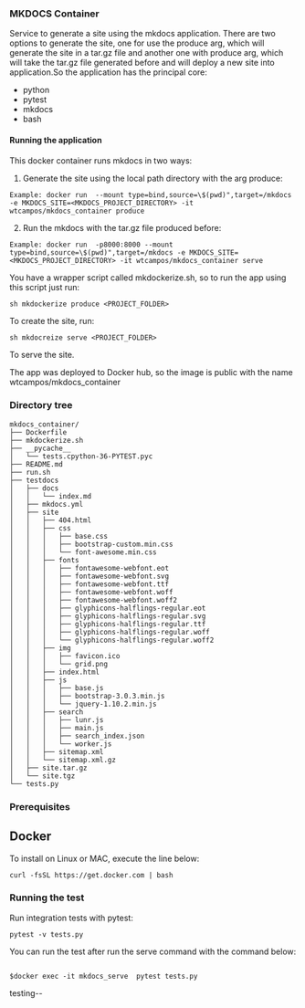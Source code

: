 ### MKDOCS Container

Service to generate a site using the mkdocs application. There are two options to generate the site, one for use the produce arg, which will generate the site in a tar.gz file and another one with produce arg, which will take the tar.gz file generated before and will deploy a new site into application.So the application has the principal core:

- python
- pytest
- mkdocs
- bash

#### Running the application

This docker container runs mkdocs in two ways:

1. Generate the site using the local path directory with the arg produce:

```
Example: docker run  --mount type=bind,source=\$(pwd)",target=/mkdocs -e MKDOCS_SITE=<MKDOCS_PROJECT_DIRECTORY> -it wtcampos/mkdocs_container produce

```

2. Run the mkdocs with the tar.gz file produced before:

```
Example: docker run  -p8000:8000 --mount type=bind,source=\$(pwd)",target=/mkdocs -e MKDOCS_SITE=<MKDOCS_PROJECT_DIRECTORY> -it wtcampos/mkdocs_container serve

```

You have a wrapper script called mkdockerize.sh, so to run the app using this script just run:

```
sh mkdockerize produce <PROJECT_FOLDER>

```

To create the site, run:

```
sh mkdocreize serve <PROJECT_FOLDER>

```

To serve the site.

The app was deployed to Docker hub, so the image is public with the name wtcampos/mkdocs_container

### Directory tree

```
mkdocs_container/
├── Dockerfile
├── mkdockerize.sh
├── __pycache__
│   └── tests.cpython-36-PYTEST.pyc
├── README.md
├── run.sh
├── testdocs
│   ├── docs
│   │   └── index.md
│   ├── mkdocs.yml
│   ├── site
│   │   ├── 404.html
│   │   ├── css
│   │   │   ├── base.css
│   │   │   ├── bootstrap-custom.min.css
│   │   │   └── font-awesome.min.css
│   │   ├── fonts
│   │   │   ├── fontawesome-webfont.eot
│   │   │   ├── fontawesome-webfont.svg
│   │   │   ├── fontawesome-webfont.ttf
│   │   │   ├── fontawesome-webfont.woff
│   │   │   ├── fontawesome-webfont.woff2
│   │   │   ├── glyphicons-halflings-regular.eot
│   │   │   ├── glyphicons-halflings-regular.svg
│   │   │   ├── glyphicons-halflings-regular.ttf
│   │   │   ├── glyphicons-halflings-regular.woff
│   │   │   └── glyphicons-halflings-regular.woff2
│   │   ├── img
│   │   │   ├── favicon.ico
│   │   │   └── grid.png
│   │   ├── index.html
│   │   ├── js
│   │   │   ├── base.js
│   │   │   ├── bootstrap-3.0.3.min.js
│   │   │   └── jquery-1.10.2.min.js
│   │   ├── search
│   │   │   ├── lunr.js
│   │   │   ├── main.js
│   │   │   ├── search_index.json
│   │   │   └── worker.js
│   │   ├── sitemap.xml
│   │   └── sitemap.xml.gz
│   ├── site.tar.gz
│   └── site.tgz
└── tests.py
```

### Prerequisites

## Docker

To install on Linux or MAC, execute the line below:

```
curl -fsSL https://get.docker.com | bash

```

### Running the test

Run integration tests with pytest:

```
pytest -v tests.py

```

You can run the test after run the serve command with the command below:

```

$docker exec -it mkdocs_serve  pytest tests.py

```

testing--
